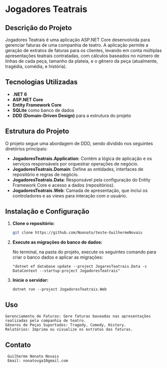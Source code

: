 # Jogadores Teatrais

## Descrição do Projeto

Jogadores Teatrais é uma aplicação ASP.NET Core desenvolvida para gerenciar faturas de uma companhia de teatro. A aplicação permite a geração de extratos de faturas para os clientes, levando em conta múltiplas apresentações teatrais contratadas, com cálculos baseados no número de linhas de cada peça, tamanho da plateia, e o gênero da peça (atualmente, tragédia, comédia, e história).

## Tecnologias Utilizadas

- **.NET 6**
- **ASP.NET Core**
- **Entity Framework Core**
- **SQLite** como banco de dados
- **DDD (Domain-Driven Design)** para a estrutura do projeto

## Estrutura do Projeto

O projeto segue uma abordagem de DDD, sendo dividido nos seguintes diretórios principais:

- **JogadoresTeatrais.Application**: Contém a lógica de aplicação e os serviços responsáveis por orquestrar operações de negócio.
- **JogadoresTeatrais.Domain**: Define as entidades, interfaces de repositório e regras de negócio.
- **JogadoresTeatrais.Data**: Responsável pela configuração do Entity Framework Core e acesso a dados (repositórios).
- **JogadoresTeatrais.Web**: Camada de apresentação, que inclui os controladores e as views para interação com o usuário.

## Instalação e Configuração

1. **Clone o repositório:**

   ```bash
   git clone https://github.com/Noonato/teste-GuilhermeNovais

 2. **Execute as migrações do banco de dados:**  

    No terminal, na pasta do projeto, execute os seguintes comando para criar o banco dados e aplicar as migrações:
    
        "dotnet ef database update --project JogaresTeatrais.Data -c DataContext --startup-project JogadoresTeatrais"

 3. **Inicie o servidor:**  

        dotnet run --project JogadoresTeatrais.Web


  ## Uso
  
    Gerenciamento de Faturas: Gere faturas baseadas nas apresentações realizadas pela companhia de teatro.
    Gêneros de Peças Suportados: Tragedy, Comedy, History.
    Relatórios: Imprima ou visualize os extratos das faturas.

  ## Contato
     Guilherme Nonato Novais
     Email: nonatovga10gmail.com
